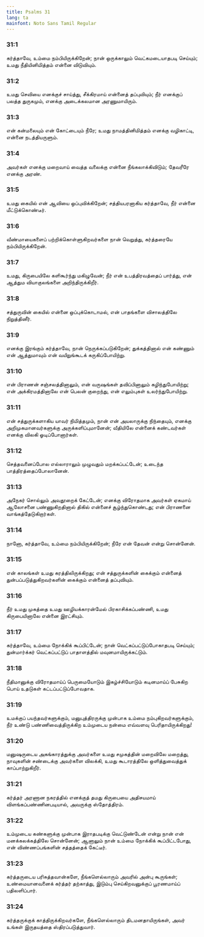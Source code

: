 ```yaml
---
title: Psalms 31
lang: ta
mainfont: Noto Sans Tamil Regular
---
```


###  31:1

கர்த்தாவே, உம்மை நம்பியிருக்கிறேன்; நான் ஒருக்காலும் வெட்கமடையாதபடி செய்யும்; உமது நீதியினிமித்தம் என்னை விடுவியும்.

###  31:2

உமது செவியை எனக்குச் சாய்த்து, சீக்கிரமாய் என்னைத் தப்புவியும்; நீர் எனக்குப் பலத்த துருகமும், எனக்கு அடைக்கலமான அரணுமாயிரும்.

###  31:3

என் கன்மலையும் என் கோட்டையும் நீரே; உமது நாமத்தினிமித்தம் எனக்கு வழிகாட்டி, என்னை நடத்தியருளும்.

###  31:4

அவர்கள் எனக்கு மறைவாய் வைத்த வலைக்கு என்னை நீங்கலாக்கிவிடும்; தேவரீரே எனக்கு அரண்.

###  31:5

உமது கையில் என் ஆவியை ஒப்புவிக்கிறேன்; சத்தியபரனாகிய கர்த்தாவே, நீர் என்னை மீட்டுக்கொண்டீர்.

###  31:6

வீண்மாயைகளைப் பற்றிக்கொள்ளுகிறவர்களை நான் வெறுத்து, கர்த்தரையே நம்பியிருக்கிறேன்.

###  31:7

உமது, கிருபையிலே களிகூர்ந்து மகிழுவேன்; நீர் என் உபத்திரவத்தைப் பார்த்து, என் ஆத்தும வியாகுலங்களை அறிந்திருக்கிறீர்.

###  31:8

சத்துருவின் கையில் என்னை ஒப்புக்கொடாமல், என் பாதங்களை விசாலத்திலே நிறுத்தினீர்.

###  31:9

எனக்கு இரங்கும் கர்த்தாவே, நான் நெருக்கப்படுகிறேன்; துக்கத்தினால் என் கண்ணும் என் ஆத்துமாவும் என் வயிறுங்கூடக் கருகிப்போயிற்று.

###  31:10

என் பிராணன் சஞ்சலத்தினாலும், என் வருஷங்கள் தவிப்பினாலும் கழிந்துபோயிற்று; என் அக்கிரமத்தினாலே என் பெலன் குறைந்து, என் எலும்புகள் உலர்ந்துபோயிற்று.

###  31:11

என் சத்துருக்களாகிய யாவர் நிமித்தமும், நான் என் அயலாருக்கு நிந்தையும், எனக்கு அறிமுகமானவர்களுக்கு அருக்களிப்புமானேன்; வீதியிலே என்னைக் கண்டவர்கள் எனக்கு விலகி ஓடிப்போனார்கள்.

###  31:12

செத்தவனைப்போல எல்லாராலும் முழுவதும் மறக்கப்பட்டேன்; உடைந்த பாத்திரத்தைப்போலானேன்.

###  31:13

அநேகர் சொல்லும் அவதூறைக் கேட்டேன்; எனக்கு விரோதமாக அவர்கள் ஏகமாய் ஆலோசனை பண்ணுகிறதினால் திகில் என்னைச் சூழ்ந்துகொண்டது; என் பிராணனை வாங்கத்தேடுகிறார்கள்.

###  31:14

நானோ, கர்த்தாவே, உம்மை நம்பியிருக்கிறேன்; நீரே என் தேவன் என்று சொன்னேன்.

###  31:15

என் காலங்கள் உமது கரத்திலிருக்கிறது; என் சத்துருக்களின் கைக்கும் என்னைத் துன்பப்படுத்துகிறவர்களின் கைக்கும் என்னைத் தப்புவியும்.

###  31:16

நீர் உமது முகத்தை உமது ஊழியக்காரன்மேல் பிரகாசிக்கப்பண்ணி, உமது கிருபையினாலே என்னை இரட்சியும்.

###  31:17

கர்த்தாவே, உம்மை நோக்கிக் கூப்பிட்டேன்; நான் வெட்கப்பட்டுப்போகாதபடி செய்யும்; துன்மார்க்கர் வெட்கப்பட்டுப் பாதாளத்தில் மவுனமாயிருக்கட்டும்.

###  31:18

நீதிமானுக்கு விரோதமாய்ப் பெருமையோடும் இகழ்ச்சியோடும் கடினமாய்ப் பேசுகிற பொய் உதடுகள் கட்டப்பட்டுப்போவதாக.

###  31:19

உமக்குப் பயந்தவர்களுக்கும், மனுபுத்திரருக்கு முன்பாக உம்மை நம்புகிறவர்களுக்கும், நீர் உண்டு பண்ணிவைத்திருக்கிற உம்முடைய நன்மை எவ்வளவு பெரிதாயிருக்கிறது!

###  31:20

மனுஷருடைய அகங்காரத்துக்கு அவர்களை உமது சமுகத்தின் மறைவிலே மறைத்து, நாவுகளின் சண்டைக்கு அவர்களை விலக்கி, உமது கூடாரத்திலே ஒளித்துவைத்துக் காப்பாற்றுகிறீர்.

###  31:21

கர்த்தர் அரணான நகரத்தில் எனக்குத் தமது கிருபையை அதிசயமாய் விளங்கப்பண்ணினபடியால், அவருக்கு ஸ்தோத்திரம்.

###  31:22

உம்முடைய கண்களுக்கு முன்பாக இராதபடிக்கு வெட்டுண்டேன் என்று நான் என் மனக்கலக்கத்திலே சொன்னேன்; ஆனாலும் நான் உம்மை நோக்கிக் கூப்பிட்டபோது, என் விண்ணப்பங்களின் சத்தத்தைக் கேட்டீர்.

###  31:23

கர்த்தருடைய பரிசுத்தவான்களே, நீங்களெல்லாரும் அவரில் அன்பு கூருங்கள்; உண்மையானவனைக் கர்த்தர் தற்காத்து, இடும்பு செய்கிறவனுக்குப் பூரணமாய்ப் பதிலளிப்பார்.

###  31:24

கர்த்தருக்குக் காத்திருக்கிறவர்களே, நீங்களெல்லாரும் திடமனதாயிருங்கள், அவர் உங்கள் இருதயத்தை ஸ்திரப்படுத்துவார்.


